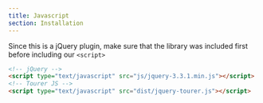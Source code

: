 ```yaml
---
title: Javascript
section: Installation
---
```


Since this is a jQuery plugin, make sure that the library was included first before including our `<script>`

```html
<!-- jQuery -->
<script type="text/javascript" src="js/jquery-3.3.1.min.js"></script>
<!-- Tourer JS -->
<script type="text/javascript" src="dist/jquery-tourer.js"></script>
```